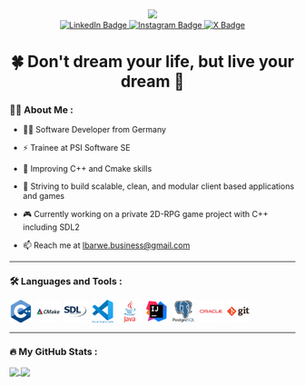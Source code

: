 <div id="header" align="center">
  <img src="https://media0.giphy.com/media/v1.Y2lkPTc5MGI3NjExYm5oMjhybDdxbm5seXZpNnE0anlwaHkyaHYwY2R5YTU4MDY1NWc1YSZlcD12MV9pbnRlcm5naWZfYnlfaWQmY3Q9cw/YYQ6sw8jt2HRxX4uVi/giphy.gif" width="100"/>
  
  <div id="badges">
    <a href="https://www.linkedin.com/in/leon-barwe-148849303/">
      <img src="https://img.shields.io/badge/LinkedIn-blue?style=for-the-badge&logo=linkedin&logoColor=white" alt="LinkedIn Badge"/>
    </a>
    <a href="https://www.instagram.com/leon33744/">
      <img src="https://img.shields.io/badge/Instagram-purple?style=for-the-badge&logo=instagram&logoColor=white" alt="Instagram Badge"/>
    </a>
    <a href="https://x.com/Leon33744">
      <img src="https://img.shields.io/badge/Twitter-black?style=for-the-badge&logo=x&logoColor=white" alt="X Badge"/>
    </a>
  </div>

  <!--<img src="https://komarev.com/ghpvc/?username=Leon44733&style=flat-square&color=blue" alt=""/> -->
  
  <h1>
    🍀 Don't dream your life, but live your dream 🚀
  </h1>
</div>



### 👨‍💻 About Me :
- 🙍‍♂️ Software Developer from Germany
  
- ⚡ Trainee at PSI Software SE

- 🌱 Improving C++ and Cmake skills

- 🎯 Striving to build scalable, clean, and modular client based applications and games

- 🎮 Currently working on a private 2D-RPG game project with C++ including SDL2

- 📫 Reach me at lbarwe.business@gmail.com

---

### :hammer_and_wrench: Languages and Tools :
<div>
  <img src="https://github.com/devicons/devicon/blob/master/icons/cplusplus/cplusplus-original.svg" title="CPlusPlus"  alt="CPlusPlus" width="40" height="40"/>&nbsp;
  <img src="https://github.com/devicons/devicon/blob/master/icons/cmake/cmake-original-wordmark.svg" title="Cmake"  alt="Cmake" width="40" height="40"/>&nbsp;
  <img src="https://github.com/devicons/devicon/blob/master/icons/sdl/sdl-original.svg" title="Sdl"  alt="Sdl" width="40" height="40"/>&nbsp;
  <img src="https://github.com/devicons/devicon/blob/master/icons/vscode/vscode-original-wordmark.svg" title="Vscode"  alt="Vscode" width="40" height="40"/>&nbsp;
  <img src="https://github.com/devicons/devicon/blob/master/icons/java/java-original-wordmark.svg" title="Java" alt="Java" width="40" height="40"/>&nbsp;
  <img src="https://github.com/devicons/devicon/blob/master/icons/intellij/intellij-original.svg" title="Intellij"  alt="Intellij" width="40" height="40"/>&nbsp;
  <img src="https://github.com/devicons/devicon/blob/master/icons/postgresql/postgresql-original-wordmark.svg" title="Postgresql"  alt="Postgresql" width="40" height="40"/>&nbsp;
  <img src="https://github.com/devicons/devicon/blob/master/icons/oracle/oracle-original.svg" title="Oracle"  alt="Oracle" width="40" height="40"/>&nbsp;
  <img src="https://github.com/devicons/devicon/blob/master/icons/git/git-original-wordmark.svg" title="Git" **alt="Git" width="40" height="40"/>&nbsp;
</div>

---

### :fire: My GitHub Stats :

<a href="https://github.com/anuraghazra/github-readme-stats">
  <img height=200 align="center" src="https://github-readme-stats.vercel.app/api?username=Leon44733&show_icons=true&theme=radical" />
</a>
<a href="https://github.com/anuraghazra/convoychat">
  <img height=200 align="center" src="https://github-readme-stats.vercel.app/api/top-langs?username=Leon44733&layout=compact&theme=radical&langs_count=8&card_width=300" />
</a>
